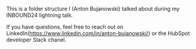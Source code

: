 This is a folder structure I (Anton Bujanowski) talked about during my INBOUND24 lightning talk. 

If you have questions, feel free to reach out on LinkedIn(https://www.linkedin.com/in/anton-bujanowski/) or the HubSpot developer Slack chanel.
